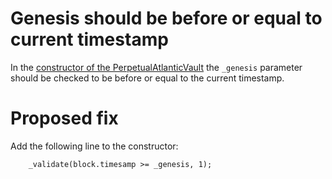 # Genesis should be before or equal to current timestamp
In the [constructor of the PerpetualAtlanticVault](https://github.com/code-423n4/2023-08-dopex/blob/main/contracts/perp-vault/PerpetualAtlanticVault.sol#L124) the `_genesis` parameter should be checked to be before or equal to the current timestamp.

# Proposed fix
Add the following line to the constructor:
```sol
    _validate(block.timesamp >= _genesis, 1);
```